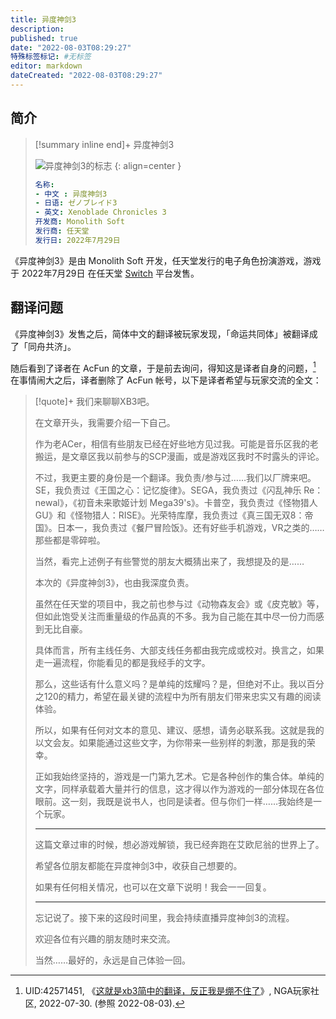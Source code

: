 ```yaml
---
title: 异度神剑3
description:
published: true
date: "2022-08-03T08:29:27"
特殊标签标记: #无标签
editor: markdown
dateCreated: "2022-08-03T08:29:27"
---
```


## 简介

> [!summary inline end]+ 异度神剑3
>
> ![异度神剑3的标志](https://s3.tebi.io/ggame/game/异度神剑3/Logo_for_Xenoblade_Chronicles_3_by_Shadicluigi.webp "https://www.steamgriddb.com/logo/55060")
> {: align=center }
>
> ```yaml
> 名称:
> - 中文 : 异度神剑3
> - 日语: ゼノブレイド3
> - 英文: Xenoblade Chronicles 3
> 开发商: Monolith Soft
> 发行商: 任天堂
> 发行日: 2022年7月29日
> ```

《异度神剑3》是由 Monolith Soft 开发，任天堂发行的电子角色扮演游戏，游戏于 2022年7月29日 在任天堂 [Switch](/company/任天堂/switch.md) 平台发售。 

## 翻译问题

《异度神剑3》发售之后，简体中文的翻译被玩家发现，「命运共同体」被翻译成了「同舟共济」。

随后看到了译者在 AcFun 的文章，于是前去询问，得知这是译者自身的问题，[^I5XI9] 在事情闹大之后，译者删除了 AcFun 帐号，以下是译者希望与玩家交流的全文：

[^I5XI9]: UID:42571451, 《[这就是xb3简中的翻译，反正我是绷不住了](https://archive.ph/I5XI9 "https://bbs.nga.cn/read.php?tid=32872274")》, NGA玩家社区, 2022-07-30. (参照 2022-08-03).

> [!quote]+ 我们来聊聊XB3吧。
>
> 在文章开头，我需要介绍一下自己。
>
> 作为老ACer，相信有些朋友已经在好些地方见过我。可能是音乐区我的老搬运，是文章区我以前参与的SCP漫画，或是游戏区我时不时露头的评论。
>
> 不过，我更主要的身份是一个翻译。我负责/参与过……我们以厂牌来吧。SE，我负责过《王国之心：记忆旋律》。SEGA，我负责过《闪乱神乐 Re：newal》，《初音未来歌姬计划 Mega39's》。卡普空，我负责过《怪物猎人GU》和《怪物猎人：RISE》。光荣特库摩，我负责过《真三国无双8：帝国》。日本一，我负责过《餐尸冒险饭》。还有好些手机游戏，VR之类的……那些都是零碎啦。
>
> 当然，看完上述例子有些警觉的朋友大概猜出来了，我想提及的是……
>
> 本次的《异度神剑3》，也由我深度负责。
>
> 虽然在任天堂的项目中，我之前也参与过《动物森友会》或《皮克敏》等，但如此饱受关注而重量级的作品真的不多。我为自己能在其中尽一份力而感到无比自豪。
>
> 具体而言，所有主线任务、大部支线任务都由我完成或校对。换言之，如果走一遍流程，你能看见的都是我经手的文字。
>
> 那么，这些话有什么意义吗？是单纯的炫耀吗？是，但绝对不止。我以百分之120的精力，希望在最关键的流程中为所有朋友们带来忠实又有趣的阅读体验。
>
> 所以，如果有任何对文本的意见、建议、感想，请务必联系我。这就是我的以文会友。如果能通过这些文字，为你带来一些别样的刺激，那是我的荣幸。
>
> 正如我始终坚持的，游戏是一门第九艺术。它是各种创作的集合体。单纯的文字，同样承载着大量并行的信息，这才得以作为游戏的一部分体现在各位眼前。这一刻，我既是说书人，也同是读者。但与你们一样……我始终是一个玩家。
>
> ---
>
> 这篇文章过审的时候，想必游戏解锁，我已经奔跑在艾欧尼翁的世界上了。
>
> 希望各位朋友都能在异度神剑3中，收获自己想要的。
>
> 如果有任何相关情况，也可以在文章下说明！我会一一回复。
>
> ---
>
> 忘记说了。接下来的这段时间里，我会持续直播异度神剑3的流程。
>
> 欢迎各位有兴趣的朋友随时来交流。
>
> 当然……最好的，永远是自己体验一回。
